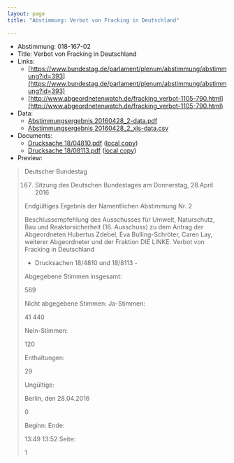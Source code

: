 ```yaml
---
layout: page
title: "Abstimmung: Verbot von Fracking in Deutschland"

---
```


* Abstimmung: 018-167-02
* Title: Verbot von Fracking in Deutschland
* Links: 
    * [https://www.bundestag.de/parlament/plenum/abstimmung/abstimmung?id=393](https://www.bundestag.de/parlament/plenum/abstimmung/abstimmung?id=393)
    * [http://www.abgeordnetenwatch.de/fracking_verbot-1105-790.html](http://www.abgeordnetenwatch.de/fracking_verbot-1105-790.html)
* Data: 
    * [Abstimmungsergebnis 20160428_2-data.pdf](/res/abstimmungsliste/20160428_2-data.pdf)
    * [Abstimmungsergebnis 20160428_2_xls-data.csv](/res/abstimmungsliste/analyses/20160428_2_xls-data.csv)
* Documents: 
    * [Drucksache 18/04810.pdf](http://dip21.bundestag.de/dip21/btd/18/048/1804810.pdf) ([local copy](/res/abstimmungsdaten/018-167-02/1804810.pdf))
    * [Drucksache 18/08113.pdf](http://dip21.bundestag.de/dip21/btd/18/081/1808113.pdf) ([local copy](/res/abstimmungsdaten/018-167-02/1808113.pdf))
* Preview: 
> Deutscher Bundestag
> 
> 167. Sitzung des Deutschen Bundestages
> am Donnerstag, 28.April 2016
> 
> Endgültiges Ergebnis der Namentlichen Abstimmung Nr. 2
> 
> Beschlussempfehlung des Ausschusses für Umwelt, Naturschutz, Bau und
> Reaktorsicherheit (16. Ausschuss)
> zu dem Antrag der Abgeordneten Hubertus Zdebel, Eva Bulling-Schröter, Caren Lay,
> weiterer Abgeordneter und der Fraktion DIE LINKE.
> Verbot von Fracking in Deutschland
> - Drucksachen 18/4810 und 18/8113 -
> 
> Abgegebene Stimmen insgesamt:
> 
> 589
> 
> Nicht abgegebene Stimmen:
> Ja-Stimmen:
> 
> 41
> 440
> 
> Nein-Stimmen:
> 
> 120
> 
> Enthaltungen:
> 
> 29
> 
> Ungültige:
> 
> Berlin, den 28.04.2016
> 
> 0
> 
> Beginn:
> Ende:
> 
> 13:49
> 13:52
> Seite:
> 
> 1
> 
> 
